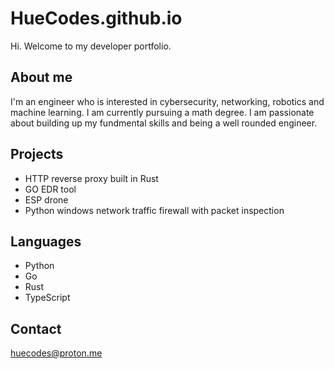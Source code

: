 # HueCodes.github.io

Hi. Welcome to my developer portfolio.

## About me
I'm an engineer who is interested in cybersecurity, networking, robotics and machine learning. I am currently pursuing a math degree. I am passionate about building up my fundmental skills and being a well rounded engineer.

## Projects
- HTTP reverse proxy built in Rust
- GO EDR tool 
- ESP drone
- Python windows network traffic firewall with packet inspection

## Languages
- Python
- Go
- Rust
- TypeScript

## Contact
huecodes@proton.me
